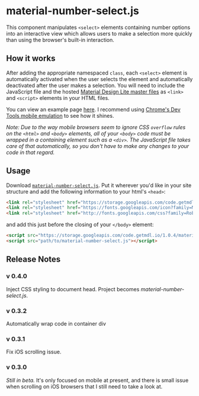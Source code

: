 # material-number-select.js

This component manipulates `<select>` elements containing number options into an interactive view which allows users to make a selection more quickly than using the browser's built-in interaction.

## How it works

After adding the appropriate namespaced `class`, each `<select>` element is automatically activated when the user selects the element and automatically deactivated after the user makes a selection. You will need to include the JavaScript file and the hosted [Material Design Lite master files](http://www.getmdl.io/started/index.html#download) as `<link>` and `<script>` elements in your HTML files.

You can view an example page [here](http://jsejcksn.github.io/material-number-select/). I recommend using [Chrome's Dev Tools mobile emulation](https://developer.chrome.com/devtools/docs/device-mode) to see how it shines.

*Note: Due to the way mobile browsers seem to ignore CSS `overflow` rules on the `<html>` and `<body>` elements, all of your `<body>` code must be wrapped in a containing element such as a `<div>`. The JavaScript file takes care of that automatically, so you don't have to make any changes to your code in that regard.*

## Usage

Download [`material-number-select.js`](material-number-select.js). Put it wherever you'd like in your site structure and add the following information to your html's `<head>`:

```` html
<link rel="stylesheet" href="https://storage.googleapis.com/code.getmdl.io/1.0.4/material.min.css">
<link rel="stylesheet" href="https://fonts.googleapis.com/icon?family=Material+Icons"> <!--Optional-->
<link rel="stylesheet" href="http://fonts.googleapis.com/css?family=Roboto:300,400,500,700" type="text/css"> <!--Optional-->
````

and add this just before the closing of your `</body>` element:

```` html
<script src="https://storage.googleapis.com/code.getmdl.io/1.0.4/material.min.js"></script>
<script src="path/to/material-number-select.js"></script>
````

## Release Notes

### v 0.4.0
Inject CSS styling to document head. Project becomes *material-number-select.js*.

### v 0.3.2
Automatically wrap code in container div

### v 0.3.1
Fix iOS scrolling issue.

### v 0.3.0
*Still in beta.* It's only focused on mobile at present, and there is small issue when scrolling on iOS browsers that I still need to take a look at.
